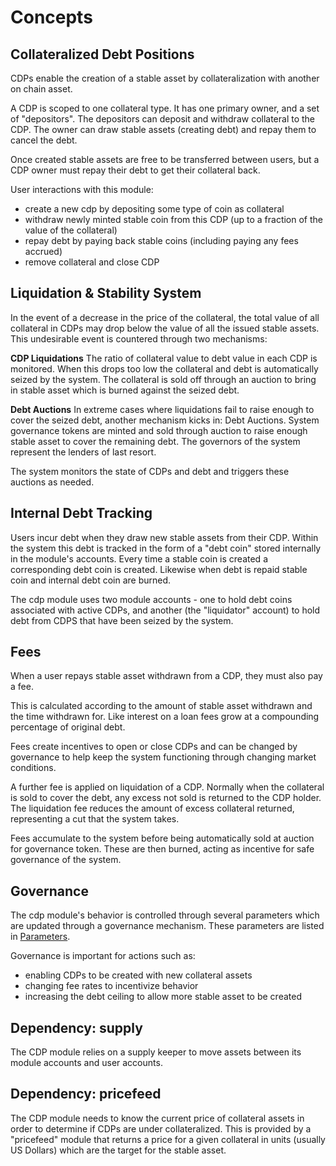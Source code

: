 # Concepts

## Collateralized Debt Positions

CDPs enable the creation of a stable asset by collateralization with another on chain asset.

A CDP is scoped to one collateral type. It has one primary owner, and a set of "depositors". The depositors can deposit and withdraw collateral to the CDP. The owner can draw stable assets (creating debt) and repay them to cancel the debt.

Once created stable assets are free to be transferred between users, but a CDP owner must repay their debt to get their collateral back.

User interactions with this module:

- create a new cdp by depositing some type of coin as collateral
- withdraw newly minted stable coin from this CDP (up to a fraction of the value of the collateral)
- repay debt by paying back stable coins (including paying any fees accrued)
- remove collateral and close CDP

## Liquidation & Stability System

In the event of a decrease in the price of the collateral, the total value of all collateral in CDPs may drop below the value of all the issued stable assets. This undesirable event is countered through two mechanisms:

**CDP Liquidations** The ratio of collateral value to debt value in each CDP is monitored. When this drops too low the collateral and debt is automatically seized by the system. The collateral is sold off through an auction to bring in stable asset which is burned against the seized debt.

**Debt Auctions** In extreme cases where liquidations fail to raise enough to cover the seized debt, another mechanism kicks in: Debt Auctions. System governance tokens are minted and sold through auction to raise enough stable asset to cover the remaining debt. The governors of the system represent the lenders of last resort.

The system monitors the state of CDPs and debt and triggers these auctions as needed.

## Internal Debt Tracking

Users incur debt when they draw new stable assets from their CDP. Within the system this debt is tracked in the form of a "debt coin" stored internally in the module's accounts. Every time a stable coin is created a corresponding debt coin is created. Likewise when debt is repaid stable coin and internal debt coin are burned.

The cdp module uses two module accounts - one to hold debt coins associated with active CDPs, and another (the "liquidator" account) to hold debt from CDPS that have been seized by the system.

## Fees

When a user repays stable asset withdrawn from a CDP, they must also pay a fee.

This is calculated according to the amount of stable asset withdrawn and the time withdrawn for. Like interest on a loan fees grow at a compounding percentage of original debt.

Fees create incentives to open or close CDPs and can be changed by governance to help keep the system functioning through changing market conditions.

A further fee is applied on liquidation of a CDP. Normally when the collateral is sold to cover the debt, any excess not sold is returned to the CDP holder. The liquidation fee reduces the amount of excess collateral returned, representing a cut that the system takes.

Fees accumulate to the system before being automatically sold at auction for governance token. These are then burned, acting as incentive for safe governance of the system.

## Governance

The cdp module's behavior is controlled through several parameters which are updated through a governance mechanism. These parameters are listed in [Parameters](06_params.md).

Governance is important for actions such as:

- enabling CDPs to be created with new collateral assets
- changing fee rates to incentivize behavior
- increasing the debt ceiling to allow more stable asset to be created

## Dependency: supply

The CDP module relies on a supply keeper to move assets between its module accounts and user accounts.

## Dependency: pricefeed

The CDP module needs to know the current price of collateral assets in order to determine if CDPs are under collateralized. This is provided by a "pricefeed" module that returns a price for a given collateral in units (usually US Dollars) which are the target for the stable asset.
